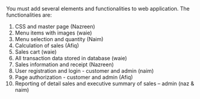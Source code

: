 You must add several elements and functionalities to web application. The functionalities are:
1.	CSS and master page (Nazreen)
2.	Menu items with images  (waie)
3.	Menu selection and quantity (Naim)
4.	Calculation of sales (Afiq)
5.	Sales cart (waie)
6.	All transaction data stored in database (waie)
7.	Sales information and receipt (Nazreen)
8.	User registration and login - customer and admin (naim)
9.	Page authorization - customer and admin (Afiq)
10.	Reporting of detail sales and executive summary of sales – admin (naz & naim)
